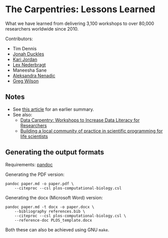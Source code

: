# The Carpentries: Lessons Learned

What we have learned from delivering 3,100 workshops to over 80,000 researchers worldwide since 2010.

Contributors:

- Tim Dennis
- [Jonah Duckles](https://jduck.net)
- [Kari Jordan](http://kariljordan.com/)
- [Lex Nederbragt](https://lexnederbragt.com/)
- Maneesha Sane
- [Aleksandra Nenadic](https://github.com/anenadic)
- [Greg Wilson](http://third-bit.com/)

## Notes

- See [this article](https://f1000research.com/articles/3-62) for an earlier summary.
- See also:
  - [Data Carpentry: Workshops to Increase Data Literacy for Researchers](http://ijdc.net/index.php/ijdc/article/view/10.1.135)
  - [Building a local community of practice in scientific programming for life scientists](https://journals.plos.org/plosbiology/article/authors?id=10.1371/journal.pbio.2005561)

## Generating the output formats

Requirements: [pandoc](pandoc.org)

Generating the PDF version:

```
pandoc paper.md -o paper.pdf \
    --citeproc --csl plos-computational-biology.csl
```

Generating the docx (Microsoft Word) version:
```
pandoc paper.md -t docx -o paper.docx \
	--bibliography references.bib \
	--citeproc --csl plos-computational-biology.csl \
	--reference-doc PLOS_template.docx
```

Both these can also be achieved using GNU `make`.
